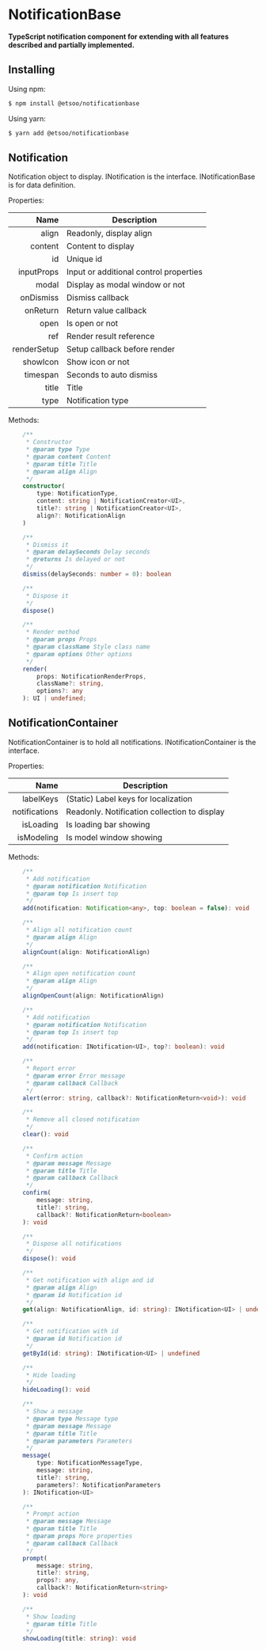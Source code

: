 # NotificationBase
**TypeScript notification component for extending with all features described and partially implemented.**

## Installing

Using npm:

```bash
$ npm install @etsoo/notificationbase
```

Using yarn:

```bash
$ yarn add @etsoo/notificationbase
```

## Notification
Notification object to display. INotification is the interface. INotificationBase is for data definition.

Properties:

|Name|Description|
|---:|---|
|align|Readonly, display align|
|content|Content to display|
|id|Unique id|
|inputProps|Input or additional control properties|
|modal|Display as modal window or not|
|onDismiss|Dismiss callback|
|onReturn|Return value callback|
|open|Is open or not|
|ref|Render result reference|
|renderSetup|Setup callback before render|
|showIcon|Show icon or not|
|timespan|Seconds to auto dismiss|
|title|Title|
|type|Notification type|

Methods:

```ts
    /**
     * Constructor
     * @param type Type
     * @param content Content
     * @param title Title
     * @param align Align
     */
    constructor(
        type: NotificationType,
        content: string | NotificationCreator<UI>,
        title?: string | NotificationCreator<UI>,
        align?: NotificationAlign
    )

    /**
     * Dismiss it
     * @param delaySeconds Delay seconds
     * @returns Is delayed or not
     */
    dismiss(delaySeconds: number = 0): boolean

    /**
     * Dispose it
     */
    dispose()

    /**
     * Render method
     * @param props Props
     * @param className Style class name
     * @param options Other options
     */
    render(
        props: NotificationRenderProps,
        className?: string,
        options?: any
    ): UI | undefined;
```


## NotificationContainer
NotificationContainer is to hold all notifications. INotificationContainer is the interface.

Properties:

|Name|Description|
|---:|---|
|labelKeys|(Static) Label keys for localization|
|notifications|Readonly. Notification collection to display|
|isLoading|Is loading bar showing|
|isModeling|Is model window showing|

Methods:

```ts
    /**
     * Add notification
     * @param notification Notification
     * @param top Is insert top
     */
    add(notification: Notification<any>, top: boolean = false): void

    /**
     * Align all notification count
     * @param align Align
     */
    alignCount(align: NotificationAlign)

    /**
     * Align open notification count
     * @param align Align
     */
    alignOpenCount(align: NotificationAlign)

    /**
     * Add notification
     * @param notification Notification
     * @param top Is insert top
     */
    add(notification: INotification<UI>, top?: boolean): void

    /**
     * Report error
     * @param error Error message
     * @param callback Callback
     */
    alert(error: string, callback?: NotificationReturn<void>): void

    /**
     * Remove all closed notification
     */
    clear(): void

    /**
     * Confirm action
     * @param message Message
     * @param title Title
     * @param callback Callback
     */
    confirm(
        message: string,
        title?: string,
        callback?: NotificationReturn<boolean>
    ): void

    /**
     * Dispose all notifications
     */
    dispose(): void

    /**
     * Get notification with align and id
     * @param align Align
     * @param id Notification id
     */
    get(align: NotificationAlign, id: string): INotification<UI> | undefined

    /**
     * Get notification with id
     * @param id Notification id
     */
    getById(id: string): INotification<UI> | undefined

    /**
     * Hide loading
     */
    hideLoading(): void

    /**
     * Show a message
     * @param type Message type
     * @param message Message
     * @param title Title
     * @param parameters Parameters
     */
    message(
        type: NotificationMessageType,
        message: string,
        title?: string,
        parameters?: NotificationParameters
    ): INotification<UI>

    /**
     * Prompt action
     * @param message Message
     * @param title Title
     * @param props More properties
     * @param callback Callback
     */
    prompt(
        message: string,
        title?: string,
        props?: any,
        callback?: NotificationReturn<string>
    ): void

    /**
     * Show loading
     * @param title Title
     */
    showLoading(title: string): void
```